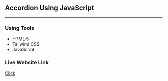 ## Accordion Using JavaScript
*****

### Using Tools
* HTML:5
* Tailwind CSS
* JavaScript

### Live Website Link
<a href="https://accordion-rejoyan.netlify.app/">Click</a>